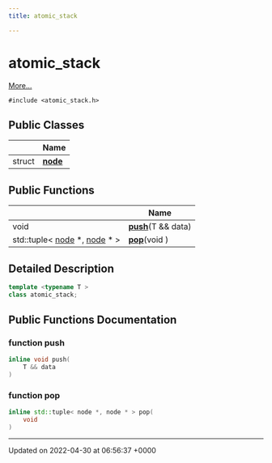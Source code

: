 ```yaml
---
title: atomic_stack

---
```


# atomic_stack



 [More...](#detailed-description)


`#include <atomic_stack.h>`

## Public Classes

|                | Name           |
| -------------- | -------------- |
| struct | **[node](Classes/structatomic__stack_1_1node.md)**  |

## Public Functions

|                | Name           |
| -------------- | -------------- |
| void | **[push](Classes/classatomic__stack.md#function-push)**(T && data) |
| std::tuple< [node](Classes/structatomic__stack_1_1node.md) *, [node](Classes/structatomic__stack_1_1node.md) * > | **[pop](Classes/classatomic__stack.md#function-pop)**(void ) |

## Detailed Description

```cpp
template <typename T >
class atomic_stack;
```

## Public Functions Documentation

### function push

```cpp
inline void push(
    T && data
)
```


### function pop

```cpp
inline std::tuple< node *, node * > pop(
    void 
)
```


-------------------------------

Updated on 2022-04-30 at 06:56:37 +0000